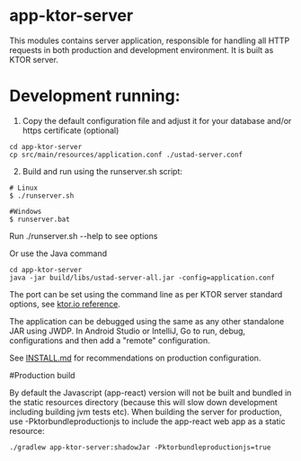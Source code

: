 
# app-ktor-server

This modules contains server application, responsible for handling all HTTP requests 
in both production and development environment. It is built as KTOR server.

# Development running:

1. Copy the default configuration file and adjust it for your database and/or https certificate (optional)

```
cd app-ktor-server
cp src/main/resources/application.conf ./ustad-server.conf
```

2. Build and run using the runserver.sh script:

```
# Linux
$ ./runserver.sh

#Windows
$ runserver.bat
```

Run ./runserver.sh --help to see options

Or use the Java command
```
cd app-ktor-server
java -jar build/libs/ustad-server-all.jar -config=application.conf
```

The port can be set using the command line as per KTOR server standard options, see
[ktor.io reference](https://ktor.io/docs/configurations.html#command-line).

The application can be debugged using the same as any other standalone JAR using JWDP. In Android
Studio or IntelliJ, Go to  run, debug, configurations and then add a "remote" configuration.

See [INSTALL.md](../INSTALL.md) for recommendations on production configuration.

#Production build

By default the Javascript (app-react) version will not be built and bundled in the static resources
directory (because this will slow down development including building jvm tests etc). When building
the server for production, use -Pktorbundleproductionjs to include the app-react web app as a
static resource:

```
./gradlew app-ktor-server:shadowJar -Pktorbundleproductionjs=true
```